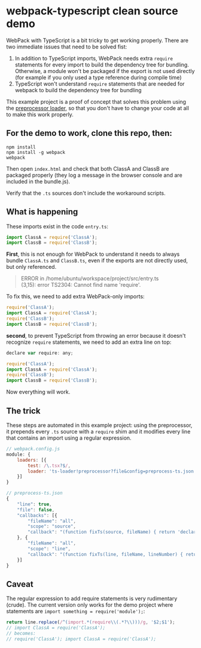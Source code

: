 # webpack-typescript clean source demo

WebPack with TypeScript is a bit tricky to get working properly. There are two immediate issues that need to be solved fist:

1. In addition to TypeScript imports, WebPack needs extra `require` statements for every import to build the dependency tree for bundling. Otherwise, a module won't be packaged if the export is not used directly (for example if you only used a type reference during compile time)
2. TypeScript won't understand `require` statements that are needed for webpack to build the dependency tree for bundling

This example project is a proof of concept that solves this problem using the [preprocessor loader](https://github.com/artificialtrends/preprocess-loader), so that you don't have to change your code at all to make this work properly.

## For the demo to work, clone this repo, then:
```
npm install
npm install -g webpack
webpack
```

Then open `index.html` and check that both ClassA and ClassB are packaged properly (they log a message in the browser console and are included in the bundle.js).

Verify that the `.ts` sources don't include the workaround scripts.

## What is happening

These imports exist in the code `entry.ts`:

```javascript
import ClassA = require('ClassA');
import ClassB = require('ClassB');
```

**First**, this is not enough for WebPack to understand it needs to always bundle `ClassA.ts` and `ClassB.ts`, even if the exports are not directly used, but only referenced. 

> ERROR in /home/ubuntu/workspace/project/src/entry.ts<br/>
> (3,15): error TS2304: Cannot find name 'require'.

To fix this, we need to add extra WebPack-only imports:

```javascript
require('ClassA'); 
import ClassA = require('ClassA');
require('ClassB'); 
import ClassB = require('ClassB');
```

**second**, to prevent TypeScript from throwing an error because it doesn't recognize `require` statements, we need to add an extra line on top:

```javascript
declare var require: any;

require('ClassA'); 
import ClassA = require('ClassA');
require('ClassB'); 
import ClassB = require('ClassB');
```

Now everything will work. 

## The trick

These steps are automated in this example project: using the preprocessor, it prepends every `.ts` source with a `require` shim and it modifies every line that contains an import using a regular expression.

```javascript
// webpack.config.js
module: {
    loaders: [{
        test: /\.tsx?$/,
        loader: 'ts-loader!preprocessor?file&config=preprocess-ts.json'
    }]
}

// preprocess-ts.json
{
    "line": true,
    "file": false,
    "callbacks": [{
        "fileName": "all",
        "scope": "source",
        "callback": "(function fixTs(source, fileName) { return 'declare var require: any;' + source; })"
    }, {
        "fileName": "all",
        "scope": "line",
        "callback": "(function fixTs(line, fileName, lineNumber) { return line.replace(/^(import.*(require\\(.*?\\)))/g, '$2;$1'); })"
    }]
}
```



## Caveat

The regular expression to add require statements is very rudimentary (crude). The current version only works for the demo project where statements are `import something = require('module');`:

```javascript
return line.replace(/^(import.*(require\\(.*?\\)))/g, '$2;$1');
// import ClassA = require('ClassA');
// becomes:
// require('ClassA'); import ClassA = require('ClassA');
```
